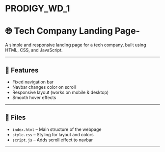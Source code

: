 # PRODIGY_WD_1
# 🌐 Tech Company Landing Page-

A simple and responsive landing page for a tech company, built using HTML, CSS, and JavaScript.

---

## 🚀 Features

- Fixed navigation bar
- Navbar changes color on scroll
- Responsive layout (works on mobile & desktop)
- Smooth hover effects

---

## 📁 Files

- `index.html` – Main structure of the webpage
- `style.css` – Styling for layout and colors
- `script.js` – Adds scroll effect to navbar

---
